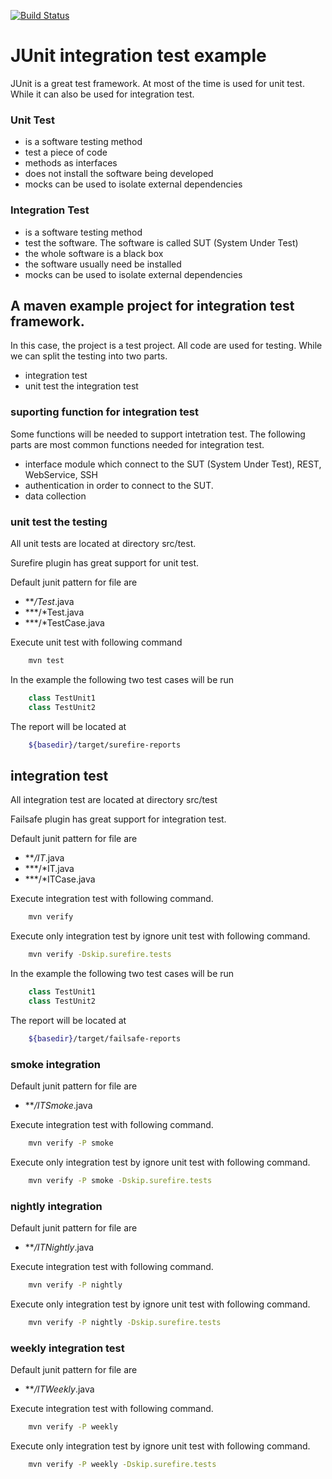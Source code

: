 [![Build Status](https://travis-ci.org/rockiey/junit-integration-test.svg?branch=master)](https://travis-ci.org/rockiey/junit-integration-test)

# JUnit integration test example


JUnit is a great test framework. At most of the time is used for unit test.
While it can also be used for integration test.

### Unit Test

* is a software testing method
* test a piece of code
* methods as interfaces
* does not install the software being developed
* mocks can be used to isolate external dependencies

### Integration Test
* is a software testing method
* test the software. The software is called SUT (System Under Test)
* the whole software is a black box
* the software usually need be installed
* mocks can be used to isolate external dependencies

## A maven example project for integration test framework.

In this case, the project is a test project. All code are used for testing.
While we can split the testing into two parts.

* integration test
* unit test the integration test

### suporting function for integration test


Some functions will be needed to support intetration test. The following parts are most common functions needed for integration test.

* interface module which connect to the SUT (System Under Test), REST, WebService, SSH
* authentication in order to connect to the SUT.
* data collection



### unit test the testing

All unit tests are located at directory src/test.

Surefire plugin has great support for unit test.

Default junit pattern for file are

* ***/Test*.java
* ***/*Test.java
* ***/*TestCase.java

Execute unit test with following command

```bash
	mvn test
```

In the example the following two test cases will be run

```java
	class TestUnit1
	class TestUnit2
```

The report will be located at

```bash
	${basedir}/target/surefire-reports
```

## integration test

All integration test are located at directory src/test

Failsafe plugin has great support for integration test.

Default junit pattern for file are

* ***/IT*.java
* ***/*IT.java
* ***/*ITCase.java

Execute integration test with following command.

```bash
	mvn verify
```

Execute only integration test by ignore unit test with following command.
```bash
	mvn verify -Dskip.surefire.tests
```

In the example the following two test cases will be run

```java
	class TestUnit1
	class TestUnit2
```

The report will be located at

```bash
	${basedir}/target/failsafe-reports
```


### smoke integration

Default junit pattern for file are

* ***/ITSmoke*.java

Execute integration test with following command.

```bash
	mvn verify -P smoke
```

Execute only integration test by ignore unit test with following command.
```bash
	mvn verify -P smoke -Dskip.surefire.tests
```

### nightly integration

Default junit pattern for file are

* ***/ITNightly*.java

Execute integration test with following command.

```bash
	mvn verify -P nightly
```

Execute only integration test by ignore unit test with following command.
```bash
	mvn verify -P nightly -Dskip.surefire.tests
```

### weekly integration test

Default junit pattern for file are

* ***/ITWeekly*.java

Execute integration test with following command.

```bash
	mvn verify -P weekly
```

Execute only integration test by ignore unit test with following command.
```bash
	mvn verify -P weekly -Dskip.surefire.tests
```

